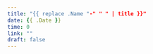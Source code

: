 ```yaml
---
title: "{{ replace .Name "-" " " | title }}"
date: {{ .Date }}
time: 0
link: ""
draft: false
---
```


